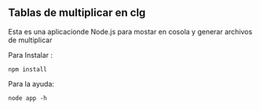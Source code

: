## Tablas de multiplicar en clg

Esta es una aplicacionde Node.js para mostar en cosola y generar archivos de multiplicar

Para Instalar :
```
npm install
```
Para la ayuda:
```
node app -h
```
